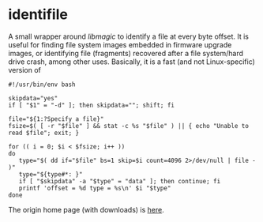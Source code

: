 # identifile

A small wrapper around _libmagic_ to identify a file at every byte offset.
It is useful for finding file system images embedded in firmware upgrade
images, or identifying file (fragments) recovered after a file system/hard
drive crash, among other uses. Basically, it is a fast (and not Linux-specific)
version of

```
#!/usr/bin/env bash

skipdata="yes"
if [ "$1" = "-d" ]; then skipdata=""; shift; fi

file="${1:?Specify a file}"
fsize=$( [ -r "$file" ] && stat -c %s "$file" ) || { echo "Unable to read $file"; exit; }

for (( i = 0; $i < $fsize; i++ ))
do
   type="$( dd if="$file" bs=1 skip=$i count=4096 2>/dev/null | file - )"
   type="${type#*: }"
   if [ "$skipdata" -a "$type" = "data" ]; then continue; fi
   printf 'offset = %d type = %s\n' $i "$type"
done
```

The origin home page (with downloads) is [here](http://www.wormhole.hu/~ice/identifile/).
